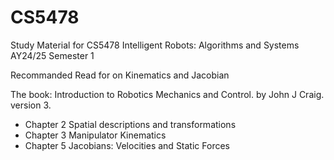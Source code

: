 # CS5478
Study Material for CS5478 Intelligent Robots: Algorithms and Systems AY24/25 Semester 1

Recommanded Read for on Kinematics and Jacobian

The book: Introduction to Robotics Mechanics and Control. by John J Craig. version 3. 

- Chapter 2 Spatial descriptions and transformations
- Chapter 3 Manipulator Kinematics
- Chapter 5 Jacobians: Velocities and Static Forces
